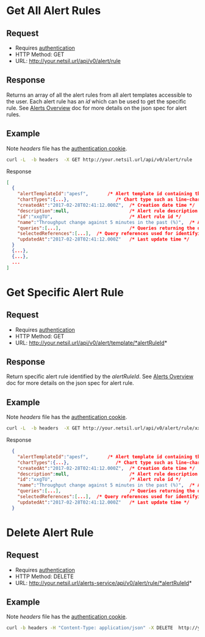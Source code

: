 # Get All Alert Rules 
## Request

- Requires [authentication](authentication.md)
- HTTP Method: GET
- URL: http://your.netsil.url/api/v0/alert/rule

## Response
Returns an array of all the alert rules from all alert templates accessible to the user. Each alert rule has an _id_ which can be used to get the specific rule. See [Alerts Overview](https://github.com/netsil/docs/blob/master/docs/apis/alerts.md) doc for more details on the json spec for alert rules.

## Example
Note *headers* file has the [authentication cookie](authentication.md). 
```bash
curl -L  -b headers  -X GET http://your.netsil.url/api/v0/alert/rule
```
Response
```json
[
  {
    "alertTemplateId":"apesf",       /* Alert template id containing the rule */
    "chartTypes":{...},                 /* Chart type such as line-chart, bar-chart */
    "createdAt":"2017-02-28T02:41:12.000Z",  /* Creation date time */
    "description":null,                      /* Alert rule description */
    "id":"xxgTU",                            /* Alert rule id */
    "name":"Throughput change against 5 minutes in the past (%)",  /* Alert rule name */
    "queries":[...],                         /* Queries returning the data for the rule */
    "selectedReferences":[...],  /* Query references used for identifying query results for e.g. for combining using mathematical operations*/
    "updatedAt":"2017-02-28T02:41:12.000Z"   /* Last update time */
  }
  {...},
  {...},
  ...
]
```

# Get Specific Alert Rule
## Request

- Requires [authentication](authentication.md)
- HTTP Method: GET
- URL: http://your.netsil.url/api/v0/alert/template/*alertRuleId*

## Response
Return specific alert rule identified by the *alertRuleId*. See [Alerts Overview](alerts_overview.md) doc for more details on the json spec for alert rule.

## Example
Note *headers* file has the [authentication cookie](authentication.md). 
```bash
curl -L  -b headers  -X GET http://your.netsil.url/api/v0/alert/rule/xxgTU
```
Response
```json
  {
    "alertTemplateId":"apesf",       /* Alert template id containing the rule */
    "chartTypes":{...},                 /* Chart type such as line-chart, bar-chart */
    "createdAt":"2017-02-28T02:41:12.000Z",  /* Creation date time */
    "description":null,                      /* Alert rule description */
    "id":"xxgTU",                            /* Alert rule id */
    "name":"Throughput change against 5 minutes in the past (%)",  /* Alert rule name */
    "queries":[...],                         /* Queries returning the data for the rule */
    "selectedReferences":[...],  /* Query references used for identifying query results for e.g. for combining using mathematical operations*/
    "updatedAt":"2017-02-28T02:41:12.000Z"   /* Last update time */
  }
```

# Delete Alert Rule

## Request
- Requires [authentication](authentication.md)
- HTTP Method: DELETE
- URL: http://your.netsil.url/alerts-service/api/v0/alert/rule/*alertRuleId*

## Example
Note *headers* file has the [authentication cookie](authentication.md). 
```bash
curl -b headers -H "Content-Type: application/json" -X DELETE  http://your.netsil.url/api/v0/alert/rule/a1b6cdd8-37ad-4fca-940b-89006909856e
```

